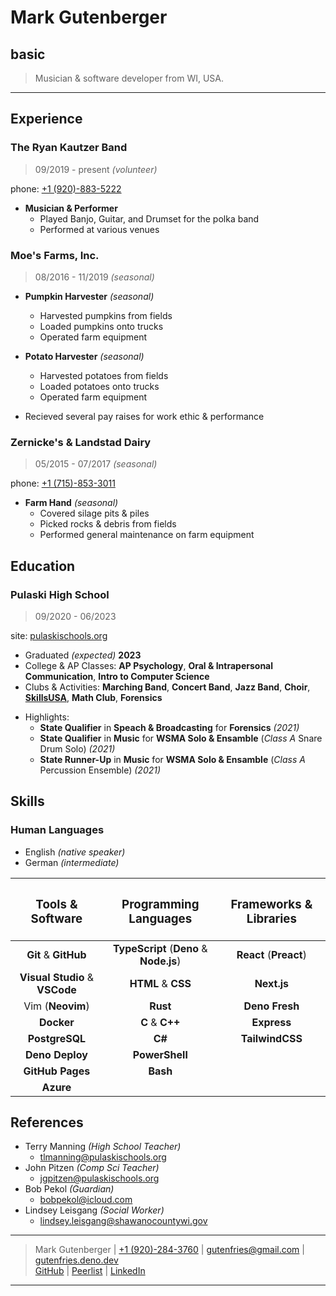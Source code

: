 # Mark Gutenberger

## basic

> Musician & software developer from WI, USA.

---

## Experience

### The Ryan Kautzer Band

> 09/2019 - present _(volunteer)_

phone: [+1 (920)-883-5222](tel:9208835222)

-   **Musician & Performer**
    -   Played Banjo, Guitar, and Drumset for the polka band
    -   Performed at various venues

### Moe's Farms, Inc.

> 08/2016 - 11/2019 _(seasonal)_

-   **Pumpkin Harvester** _(seasonal)_
    -   Harvested pumpkins from fields
    -   Loaded pumpkins onto trucks
    -   Operated farm equipment

-   **Potato Harvester** _(seasonal)_
    -   Harvested potatoes from fields
    -   Loaded potatoes onto trucks
    -   Operated farm equipment

-   Recieved several pay raises for work ethic & performance

### Zernicke's & Landstad Dairy

> 05/2015 - 07/2017 _(seasonal)_

phone: [+1 (715)-853-3011](tel:7158533011)

-   **Farm Hand** _(seasonal)_
    -   Covered silage pits & piles
    -   Picked rocks & debris from fields
    -   Performed general maintenance on farm equipment

## Education

### Pulaski High School

> 09/2020 - 06/2023

site: [pulaskischools.org](https://www.pulaskischools.org/)

-   Graduated _(expected)_ **2023**
-   College & AP Classes: **AP Psychology**, <!-- **Into to Diversity**, --> **Oral & Intrapersonal Communication**, <!-- **American Literature**, --> **Intro to Computer Science**
-   Clubs & Activities: **Marching Band**, **Concert Band**, **Jazz Band**, **Choir**, **[SkillsUSA](https://www.skillsusa.org/)**, **Math Club**, **Forensics**
<!-- - ACT Score: **26** (Math: 28, Reading: 22, Science: 24, English: 27) -->
-   Highlights:
    -   **State Qualifier** in **Speach & Broadcasting** for **Forensics** _(2021)_
    -   **State Qualifier** in **Music** for **WSMA Solo & Ensamble** (_Class A_ Snare Drum Solo) _(2021)_
    -   **State Runner-Up** in **Music** for **WSMA Solo & Ensamble** (_Class A_ Percussion Ensemble) _(2021)_
    <!-- - Member of the acclaimed **Red Raider Jazz Band** (Acceptance by audition only) _(2021-2022)_ -->

## Skills

### Human Languages

-   English _(native speaker)_
-   German _(intermediate)_

|   <h3>Tools & Software</h3>    |     <h3>Programming Languages </h3>     | <h3> Frameworks & Libraries </h3> |
| :----------------------------: | :-------------------------------------: | :-------------------------------: |
|      **Git** & **GitHub**      | **TypeScript** (**Deno** & **Node.js**) |      **React** (**Preact**)       |
| **Visual Studio** & **VSCode** |           **HTML** & **CSS**            |            **Next.js**            |
|        Vim (**Neovim**)        |                **Rust**                 |          **Deno Fresh**           |
|           **Docker**           |             **C** & **C++**             |            **Express**            |
|         **PostgreSQL**         |                 **C#**                  |          **TailwindCSS**          |
|        **Deno Deploy**         |             **PowerShell**              |
|        **GitHub Pages**        |                **Bash**                 |
|           **Azure**            |                                         |

## References

-   Terry Manning _(High School Teacher)_
    -   <tlmanning@pulaskischools.org>
-   John Pitzen _(Comp Sci Teacher)_
    -   <jgpitzen@pulaskischools.org>
-   Bob Pekol _(Guardian)_
    -   <bobpekol@icloud.com>
-   Lindsey Leisgang _(Social Worker)_
    -   <lindsey.leisgang@shawanocountywi.gov>

---

> Mark Gutenberger | [+1 (920)-284-3760](tel:19202843760) | <gutenfries@gmail.com> | [gutenfries.deno.dev](https://gutenfries.deno.dev)\
> [GitHub](https://github.com/gutenfries) | [Peerlist](https://peerlist.io/gutenfries) | [LinkedIn](https://www.linkedin.com/in/gutenfries/)

---
